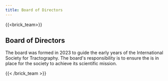 ```yaml
---
title: Board of Directors
---
```

{{<brick_team>}}

## Board of Directors

The board was formed in 2023 to guide the early years of the International Society for Tractography. The board's responsibility is to ensure the  is in place for the society to achieve its scientific mission.

{{< /brick_team >}}
